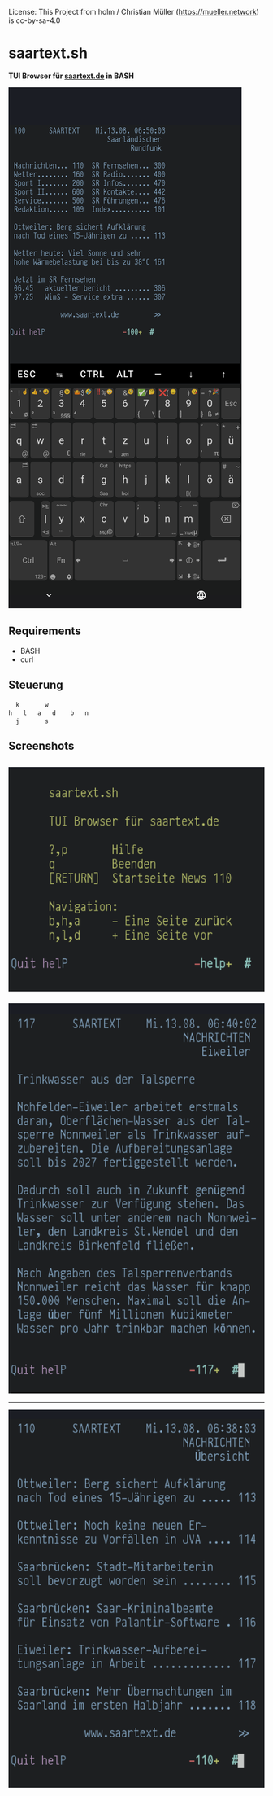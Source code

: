 License: This Project from holm / Christian Müller (<https://mueller.network>) is cc-by-sa-4.0

# saartext.sh

**TUI Browser für [saartext.de](saartext.de) in BASH**

![Termux View](assets/Termux.png)

## Requirements

* BASH
* curl

## Steuerung

~~~
  k       w
h   l   a   d    b   n
  j       s
~~~

## Screenshots

![Hilfe](assets/Hilfe.png)
---

![Seite](assets/Nachricht.png)

---

![Startseite Nachrichten](assets/Startseite_Nachrichten.png)
